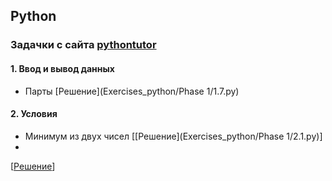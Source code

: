 ## Python
### Задачки с сайта [pythontutor](http://pythontutor.ru)
#### 1. Ввод и вывод данных 
- Парты [Решение](Exercises_python/Phase 1/1.7.py)

#### 2. Условия
- Минимум из двух чисел
[[Решение](Exercises_python/Phase 1/2.1.py)]
- 
[[Решение]()]
